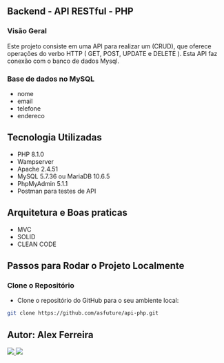 ## Backend - API RESTful - PHP
### Visão Geral
Este projeto consiste em uma API para realizar um (CRUD), que oferece operações do verbo HTTP ( GET, POST, UPDATE e DELETE ). 
Esta API faz conexão com o banco de dados Mysql.

### Base de dados no MySQL
- nome
- email
- telefone
- endereco

## Tecnologia Utilizadas
- PHP 8.1.0
- Wampserver
- Apache 2.4.51
- MySQL 5.7.36 ou MariaDB 10.6.5 
- PhpMyAdmin 5.1.1
- Postman para testes de API
  
## Arquitetura e Boas praticas
- MVC
- SOLID
- CLEAN CODE
 ## Passos para Rodar o Projeto Localmente
  ### Clone o Repositório
- Clone o repositório do GitHub para o seu ambiente local:
```bash
git clone https://github.com/asfuture/api-php.git
```

## Autor: Alex Ferreira
<div>
<a href="https://www.linkedin.com/in/alexferreira-asfuture/" target="_blank">
  <img src="https://img.shields.io/badge/LinkedIn-0077B5?style=for-the-badge&logo=linkedin&logoColor=white" />
</a>
<a href="https://www.youtube.com/@alexferreiraasfuture214" target="_blank">
  <img src="https://img.shields.io/badge/YouTube-FF0000?style=for-the-badge&logo=youtube&logoColor=white" />
</a>
 

